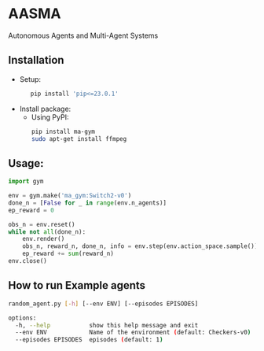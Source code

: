 # AASMA
Autonomous Agents and Multi-Agent Systems


## Installation

- Setup:
   ```bash
      pip install 'pip<=23.0.1'
   ```
- Install package:
   - Using PyPI:
      ```bash
      pip install ma-gym
      sudo apt-get install ffmpeg
      ```


## Usage:
```python
import gym

env = gym.make('ma_gym:Switch2-v0')
done_n = [False for _ in range(env.n_agents)]
ep_reward = 0

obs_n = env.reset()
while not all(done_n):
    env.render()
    obs_n, reward_n, done_n, info = env.step(env.action_space.sample())
    ep_reward += sum(reward_n)
env.close()
```

## How to run Example agents
```bash
random_agent.py [-h] [--env ENV] [--episodes EPISODES]

options:
  -h, --help           show this help message and exit
  --env ENV            Name of the environment (default: Checkers-v0)
  --episodes EPISODES  episodes (default: 1)
```